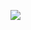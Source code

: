 [![](https://jitpack.io/v/ardakaplan/RDAPageIndicator.svg)](https://jitpack.io/#ardakaplan/RDAPageIndicator)
